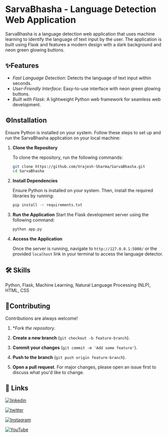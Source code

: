 # SarvaBhasha - Language Detection Web Application

SarvaBhasha is a language detection web application that uses machine learning to identify the language of text input by the user. The application is built using Flask and features a modern design with a dark background and neon green glowing buttons.

## ✨Features

- *Fast Language Detection*: Detects the language of text input within seconds.
- *User-Friendly Interface*: Easy-to-use interface with neon green glowing buttons.
- *Built with Flask*: A lightweight Python web framework for seamless web development.

## ⚙Installation

Ensure Python is installed on your system. 
Follow these steps to set up and run the SarvaBhasha application on your local machine:
1. **Clone the Repository**
   
   To clone the repository, run the following commands:
   ```bash
   git clone https://github.com/Vrajesh-Sharma/SarvaBhasha.git
   cd SarvaBhasha
   ```
2. **Install Dependencies**
   
    Ensure Python is installed on your system. Then, install the required libraries by running:
    ```bash
    pip install -r requirements.txt
    ```
   
3. **Run the Application**
    Start the Flask development server using the following command:
    ```bash
    python app.py
    ```
    
4. **Access the Application**
   
    Once the server is running, navigate to `http://127.0.0.1:5000/` or the provided `localhost` link in your terminal to access the language detector.
  
## 🛠 Skills
Python, Flask, Machine Learning, Natural Language Processing (NLP), HTML, CSS

## 🤝Contributing
  Contributions are always welcome!
  1. **Fork the repository*.
  
  2. **Create a new branch** 
  (`git checkout -b feature-branch`).
  
  3. **Commit your changes** 
  (`git commit -m 'Add some feature'`).
  
  4. **Push to the branch** 
  (`git push origin feature-branch`).
  
  5. **Open a pull request**.
  For major changes, please open an issue first to discuss what you'd like to change.

## 🔗 Links
[![linkedin](https://img.shields.io/badge/Vrajesh_Sharma-0A66C2?style=for-the-badge&logo=linkedin&logoColor=white)](https://www.linkedin.com/in/vrajesharma-7-dsa/)

[![twitter](https://img.shields.io/badge/Vrajesh_Sharma-1DA1F2?style=for-the-badge&logo=X&logoColor=white)](https://x.com/vrajesharma)

[![Instagram](https://img.shields.io/badge/its_vrajesh_sharma-C13584?style=for-the-badge&logo=instagram&logoColor=white)](https://www.instagram.com/its_vrajesh_sharma?igsh=a2djbnNiY2p5a2dw)

[![YouTube](https://img.shields.io/badge/Data_Nebula-ff0000?style=for-the-badge&logo=Youtube&logoColor=white)](https://www.youtube.com/@Data-Nebula)
